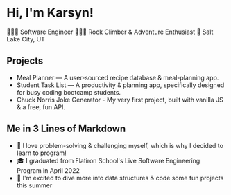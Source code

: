 # Hi, I'm Karsyn!

👩🏽‍💻 Software Engineer   🧗🏽‍♀️ Rock Climber & Adventure Enthusiast   📍 Salt Lake City, UT
 
 ## Projects 
 
 * Meal Planner — A user-sourced recipe database & meal-planning app. 
 * Student Task List — A productivity & planning app, specifically designed for busy coding bootcamp students. 
 * Chuck Norris Joke Generator - My very first project, built with vanilla JS & a free, fun API. 

## Me in 3 Lines of Markdown 

* 🖤 I love problem-solving & challenging myself, which is why I decided to learn to program!
* 🎓 I graduated from Flatiron School's Live Software Engineering Program in April 2022
* 🤗 I'm excited to dive more into data structures & code some fun projects this summer 
